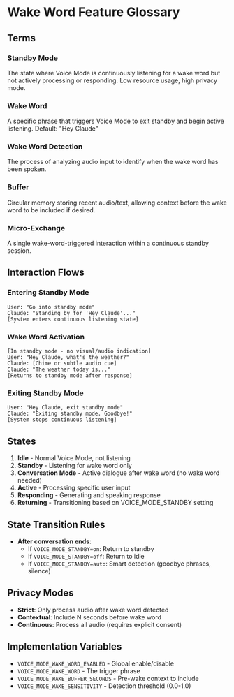# Wake Word Feature Glossary

## Terms

### Standby Mode
The state where Voice Mode is continuously listening for a wake word but not actively processing or responding. Low resource usage, high privacy mode.

### Wake Word
A specific phrase that triggers Voice Mode to exit standby and begin active listening. Default: "Hey Claude"

### Wake Word Detection
The process of analyzing audio input to identify when the wake word has been spoken.

### Buffer
Circular memory storing recent audio/text, allowing context before the wake word to be included if desired.

### Micro-Exchange
A single wake-word-triggered interaction within a continuous standby session.

## Interaction Flows

### Entering Standby Mode
```
User: "Go into standby mode"
Claude: "Standing by for 'Hey Claude'..."
[System enters continuous listening state]
```

### Wake Word Activation
```
[In standby mode - no visual/audio indication]
User: "Hey Claude, what's the weather?"
Claude: [Chime or subtle audio cue]
Claude: "The weather today is..."
[Returns to standby mode after response]
```

### Exiting Standby Mode
```
User: "Hey Claude, exit standby mode"
Claude: "Exiting standby mode. Goodbye!"
[System stops continuous listening]
```

## States

1. **Idle** - Normal Voice Mode, not listening
2. **Standby** - Listening for wake word only  
3. **Conversation Mode** - Active dialogue after wake word (no wake word needed)
4. **Active** - Processing specific user input
5. **Responding** - Generating and speaking response
6. **Returning** - Transitioning based on VOICE_MODE_STANDBY setting

## State Transition Rules

- **After conversation ends**:
  - If `VOICE_MODE_STANDBY=on`: Return to standby
  - If `VOICE_MODE_STANDBY=off`: Return to idle  
  - If `VOICE_MODE_STANDBY=auto`: Smart detection (goodbye phrases, silence)

## Privacy Modes

- **Strict**: Only process audio after wake word detected
- **Contextual**: Include N seconds before wake word
- **Continuous**: Process all audio (requires explicit consent)

## Implementation Variables

- `VOICE_MODE_WAKE_WORD_ENABLED` - Global enable/disable
- `VOICE_MODE_WAKE_WORD` - The trigger phrase
- `VOICE_MODE_WAKE_BUFFER_SECONDS` - Pre-wake context to include
- `VOICE_MODE_WAKE_SENSITIVITY` - Detection threshold (0.0-1.0)